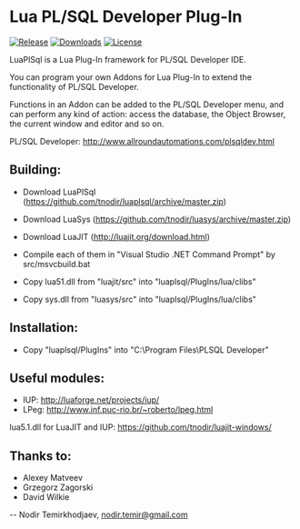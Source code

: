 # Lua PL/SQL Developer Plug-In

[![Release](https://img.shields.io/github/release/tnodir/luaplsql.svg)](https://github.com/tnodir/luaplsql/releases/latest) [![Downloads](https://img.shields.io/github/downloads/tnodir/luaplsql/total.svg?maxAge=86400)](https://github.com/tnodir/luaplsql/releases) [![License](https://img.shields.io/github/license/tnodir/luaplsql.svg)](https://www.gnu.org/licenses/gpl-3.0)

LuaPlSql is a Lua Plug-In framework for PL/SQL Developer IDE.

You can program your own Addons for Lua Plug-In to extend the functionality of PL/SQL Developer.

Functions in an Addon can be added to the PL/SQL Developer menu,
and can perform any kind of action: access the database, the Object Browser,
the current window and editor and so on.

PL/SQL Developer: http://www.allroundautomations.com/plsqldev.html

## Building:

- Download LuaPlSql (https://github.com/tnodir/luaplsql/archive/master.zip)
- Download LuaSys (https://github.com/tnodir/luasys/archive/master.zip)
- Download LuaJIT (http://luajit.org/download.html)

- Compile each of them in "Visual Studio .NET Command Prompt" by src/msvcbuild.bat

- Copy lua51.dll from "luajit/src" into "luaplsql/PlugIns/lua/clibs"
- Copy sys.dll from "luasys/src" into "luaplsql/PlugIns/lua/clibs"

## Installation:

- Copy "luaplsql/PlugIns" into "C:\Program Files\PLSQL Developer\"

## Useful modules:

- IUP: http://luaforge.net/projects/iup/
- LPeg: http://www.inf.puc-rio.br/~roberto/lpeg.html

lua5.1.dll for LuaJIT and IUP: https://github.com/tnodir/luajit-windows/

## Thanks to:

- Alexey Matveev
- Grzegorz Zagorski
- David Wilkie

--
Nodir Temirkhodjaev, <nodir.temir@gmail.com>
